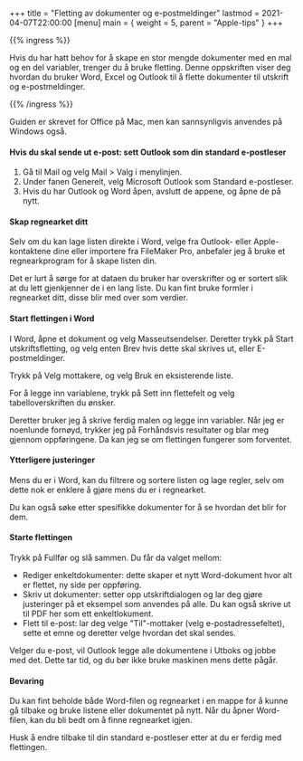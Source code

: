+++
title = "Fletting av dokumenter og e-postmeldinger"
lastmod = 2021-04-07T22:00:00
[menu]
main = { weight = 5, parent = "Apple-tips" }
+++

{{% ingress %}}

Hvis du har hatt behov for å skape en stor mengde dokumenter med en mal og en del
variabler, trenger du å bruke fletting. Denne oppskriften viser deg hvordan du bruker
Word, Excel og Outlook til å flette dokumenter til utskrift og e-postmeldinger.

{{% /ingress %}}

Guiden er skrevet for Office på Mac, men kan sannsynligvis anvendes på Windows også.

#### Hvis du skal sende ut e-post: sett Outlook som din standard e-postleser

1. Gå til Mail og velg Mail > Valg i menylinjen.
2. Under fanen Generelt, velg Microsoft
Outlook som Standard e-postleser.
3. Hvis du har Outlook og Word åpen, avslutt de appene,
og åpne de på nytt.

#### Skap regnearket ditt

Selv om du kan lage listen direkte i Word, velge fra Outlook- eller Apple-kontaktene dine
eller importere fra FileMaker Pro, anbefaler jeg å bruke et regnearkprogram for å skape
listen din.

Det er lurt å sørge for at dataen du bruker har overskrifter og er sortert slik at du lett
gjenkjenner de i en lang liste. Du kan fint bruke formler i regnearket ditt, disse blir
med over som verdier.

#### Start flettingen i Word

I Word, åpne et dokument og velg Masseutsendelser. Deretter trykk på Start
utskriftsfletting, og velg enten Brev hvis dette skal skrives ut, eller E-postmeldinger.

Trykk på Velg mottakere, og velg Bruk en eksisterende liste.

For å legge inn variablene, trykk på Sett inn flettefelt og velg tabelloverskriften du
ønsker.

Deretter bruker jeg å skrive ferdig malen og legge inn variabler. Når jeg er noenlunde
fornøyd, trykker jeg på Forhåndsvis resultater og blar meg gjennom oppføringene. Da kan
jeg se om flettingen fungerer som forventet.

#### Ytterligere justeringer

Mens du er i Word, kan du filtrere og sortere listen og lage regler, selv om dette nok er
enklere å gjøre mens du er i regnearket.

Du kan også søke etter spesifikke dokumenter for å se hvordan det blir for dem.

#### Starte flettingen

Trykk på Fullfør og slå sammen. Du får da valget mellom:

- Rediger enkeltdokumenter: dette skaper et nytt Word-dokument hvor alt er flettet, ny
side per oppføring.
- Skriv ut dokumenter: setter opp utskriftdialogen og lar deg gjøre
justeringer på et eksempel som anvendes på alle. Du kan også skrive ut til PDF her som ett
enkeltlokument.
- Flett til e-post: lar deg velge "Til"-mottaker (velg
e-postadressefeltet), sette et emne og deretter velge hvordan det skal sendes.

Velger du e-post, vil Outlook legge alle dokumentene i Utboks og jobbe med det. Dette tar
tid, og du bør ikke bruke maskinen mens dette pågår.

#### Bevaring

Du kan fint beholde både Word-filen og regnearket i en mappe for å kunne gå tilbake og
bruke listene eller dokumentet på nytt. Når du åpner Word-filen, kan du bli bedt om å
finne regnearket igjen.

Husk å endre tilbake til din standard e-postleser etter at du er ferdig med flettingen.

